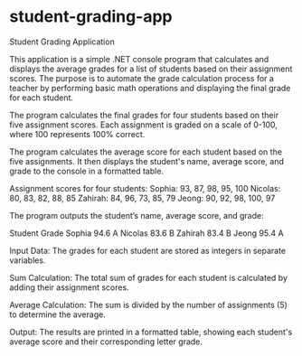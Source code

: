 # student-grading-app
Student Grading Application

This application is a simple .NET console program that calculates and displays the average grades for a list of students based on their assignment scores. The purpose is to automate the grade calculation process for a teacher by performing basic math operations and displaying the final grade for each student.


The program calculates the final grades for four students based on their five assignment scores. Each assignment is graded on a scale of 0-100, where 100 represents 100% correct.


The program calculates the average score for each student based on the five assignments.
It then displays the student's name, average score, and grade to the console in a formatted table.

Assignment scores for four students:
Sophia: 93, 87, 98, 95, 100
Nicolas: 80, 83, 82, 88, 85
Zahirah: 84, 96, 73, 85, 79
Jeong: 90, 92, 98, 100, 97

The program outputs the student’s name, average score, and grade:

Student         Grade
Sophia          94.6    A
Nicolas         83.6    B
Zahirah         83.4    B
Jeong           95.4    A

Input Data: The grades for each student are stored as integers in separate variables.

Sum Calculation: The total sum of grades for each student is calculated by adding their assignment scores.

Average Calculation: The sum is divided by the number of assignments (5) to determine the average.

Output: The results are printed in a formatted table, showing each student's average score and their corresponding letter grade.
